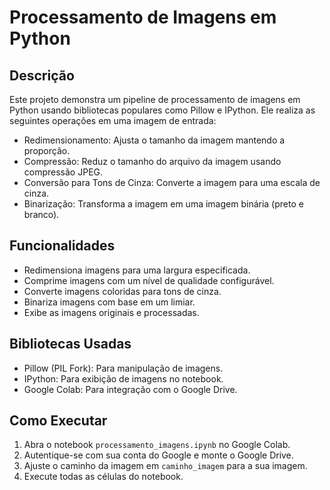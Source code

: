 # Processamento de Imagens em Python

## Descrição

Este projeto demonstra um pipeline de processamento de imagens em Python usando bibliotecas populares como Pillow e IPython. Ele realiza as seguintes operações em uma imagem de entrada:

- Redimensionamento: Ajusta o tamanho da imagem mantendo a proporção.
- Compressão: Reduz o tamanho do arquivo da imagem usando compressão JPEG.
- Conversão para Tons de Cinza: Converte a imagem para uma escala de cinza.
- Binarização: Transforma a imagem em uma imagem binária (preto e branco).

## Funcionalidades

- Redimensiona imagens para uma largura especificada.
- Comprime imagens com um nível de qualidade configurável.
- Converte imagens coloridas para tons de cinza.
- Binariza imagens com base em um limiar.
- Exibe as imagens originais e processadas.

## Bibliotecas Usadas

- Pillow (PIL Fork): Para manipulação de imagens.
- IPython: Para exibição de imagens no notebook.
- Google Colab: Para integração com o Google Drive.

## Como Executar

1. Abra o notebook `processamento_imagens.ipynb` no Google Colab.
2. Autentique-se com sua conta do Google e monte o Google Drive.
3. Ajuste o caminho da imagem em `caminho_imagem` para a sua imagem.
4. Execute todas as células do notebook.
